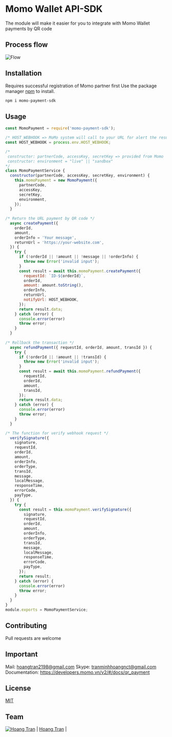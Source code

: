 # Momo Wallet API-SDK

The module will make it easier for you to integrate with Momo Wallet payments by QR code

## Process flow
![Flow](https://raw.githubusercontent.com/hoangtran2/momo-payment-sdk/main/process-flow.png)

## Installation
Requires successful registration of Momo partner first
Use the package manager [npm](https://www.npmjs.com/) to install.

```bash
npm i momo-payment-sdk
```

## Usage
```javascript
const MomoPayment = require('momo-payment-sdk');

/* HOST_WEBHOOK => MoMo system will call to your URL for alert the result */
const HOST_WEBHOOK = process.env.HOST_WEBHOOK;

/*
 constructor: partnerCode, accessKey, secretKey => provided from Momo
 constructor: environment = "live" || "sandbox"
*/
class MomoPaymentService {
  constructor(partnerCode, accessKey, secretKey, environment) {
    this.momoPayment = new MomoPayment({
      partnerCode,
      accessKey,
      secretKey,
      environment,
    });
  }
  
/* Return the URL payment by QR code */
  async createPayment({
    orderId,
    amount,
    orderInfo = 'Your message',
    returnUrl = 'https://your-website.com',
  }) {
    try {
      if (!orderId || !amount || !message || !orderInfo) {
        throw new Error('invalid input');
      }
      const result = await this.momoPayment.createPayment({
        requestId: `ID-${orderId}`,
        orderId,
        amount: amount.toString(),
        orderInfo,
        returnUrl,
        notifyUrl: HOST_WEBHOOK,
      });
      return result.data;
    } catch (error) {
      console.error(error)
      throw error;
    }
  }
  
/* Rollback the transaction */
  async refundPayment({ requestId, orderId, amount, transId }) {
    try {
      if (!orderId || !amount || !transId) {
        throw new Error('invalid input');
      }
      const result = await this.momoPayment.refundPayment({
        requestId,
        orderId,
        amount,
        transId,
      });
      return result.data;
    } catch (error) {
      console.error(error)
      throw error;
    }
  }

/* The function for verify webhook request */
  verifySignature({
    signature,
    requestId,
    orderId,
    amount,
    orderInfo,
    orderType,
    transId,
    message,
    localMessage,
    responseTime,
    errorCode,
    payType,
  }) {
    try {
      const result = this.momoPayment.verifySignature({
        signature,
        requestId,
        orderId,
        amount,
        orderInfo,
        orderType,
        transId,
        message,
        localMessage,
        responseTime,
        errorCode,
        payType,
      });
      return result;
    } catch (error) {
      console.error(error)
      throw error;
    }
  }
}
module.exports = MomoPaymentService;
```

## Contributing
Pull requests are welcome

## Important
Mail:  hoangtran2198@gmail.com 
Skype: tranminhhoangnct@gmail.com 
Documentation: https://developers.momo.vn/v2/#/docs/qr_payment

## License
[MIT](https://choosealicense.com/licenses/mit/)

## Team
[![Hoang Tran](https://github.com/hoangtran2.png?size=100)](https://github.com/hoangtran2)
| [Hoang Tran](https://hoangtran.dev) |                                          